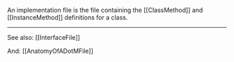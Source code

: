 

An implementation file is the file containing the [[ClassMethod]] and [[InstanceMethod]] definitions for a class.

----
See also: [[InterfaceFile]]

And: [[AnatomyOfADotMFile]]
